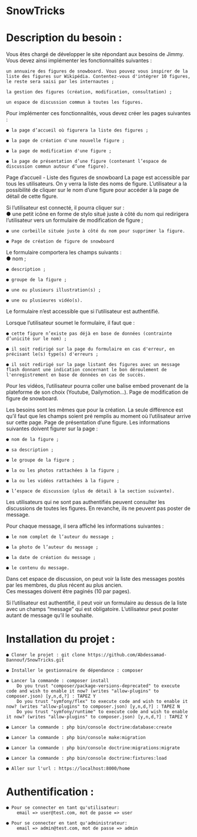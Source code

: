 # SnowTricks

# Description du besoin :

Vous êtes chargé de développer le site répondant aux besoins de Jimmy. Vous devez ainsi implémenter les fonctionnalités suivantes :   


    un annuaire des figures de snowboard. Vous pouvez vous inspirer de la liste des figures sur Wikipédia. Contentez-vous d'intégrer 10 figures, le reste sera saisi par les internautes ;  

    la gestion des figures (création, modification, consultation) ;  

    un espace de discussion commun à toutes les figures.  
      


Pour implémenter ces fonctionnalités, vous devez créer les pages suivantes :

    ● la page d’accueil où figurera la liste des figures ;  

    ● la page de création d'une nouvelle figure ;  

    ● la page de modification d'une figure ;  

    ● la page de présentation d’une figure (contenant l’espace de discussion commun autour d’une figure).  

  

Page d’accueil - Liste des figures de snowboard
La page est accessible par tous les utilisateurs. On y verra la liste des noms de figure. L’utilisateur a la possibilité de cliquer sur le nom d’une figure pour accéder à la page de détail de cette figure.

Si l’utilisateur est connecté, il pourra cliquer sur :  
    ● une petit icône en forme de stylo situé juste à côté du nom qui redirigera l’utilisateur vers un formulaire de modification de figure ;  

    ● une corbeille située juste à côté du nom pour supprimer la figure.  

    ● Page de création de figure de snowboard
      
Le formulaire comportera les champs suivants :  
    ● nom ;  

    ● description ;  

    ● groupe de la figure ;  

    ● une ou plusieurs illustration(s) ;  

    ● une ou plusieures vidéo(s).

Le formulaire n’est accessible que si l’utilisateur est authentifié.  
  

Lorsque l’utilisateur soumet le formulaire, il faut que :  

    ● cette figure n’existe pas déjà en base de données (contrainte d’unicité sur le nom) ;  

    ● il soit redirigé sur la page du formulaire en cas d'erreur, en précisant le(s) type(s) d'erreurs ;  

    ● il soit redirigé sur la page listant des figures avec un message flash donnant une indication concernant le bon déroulement de l'enregistrement en base de données en cas de succès.  


  Pour les vidéos, l’utilisateur pourra coller une balise embed provenant de la plateforme de son choix (Youtube, Dailymotion…).
  Page de modification de figure de snowboard.

Les besoins sont les mêmes que pour la création. La seule différence est qu’il faut que les champs soient pré remplis au moment où l’utilisateur arrive sur cette page.
Page de présentation d’une figure.
Les informations suivantes doivent figurer sur la page :  

    ● nom de la figure ;  

    ● sa description ;  

    ● le groupe de la figure ;  

    ● la ou les photos rattachées à la figure ;  

    ● la ou les vidéos rattachées à la figure ;  

    ● l’espace de discussion (plus de détail à la section suivante).  
  

Les utilisateurs qui ne sont pas authentifiés peuvent consulter les discussions de toutes les figures. En revanche, ils ne peuvent pas poster de message.  
  

Pour chaque message, il sera affiché les informations suivantes :  

    ● le nom complet de l’auteur du message ;  

    ● la photo de l’auteur du message ;  

    ● la date de création du message ;  

    ● le contenu du message.  
      

Dans cet espace de discussion, on peut voir la liste des messages postés par les membres, du plus récent au plus ancien.  
Ces messages doivent être paginés (10 par pages).  
  
  
Si l’utilisateur est authentifié, il peut voir un formulaire au dessus de la liste avec un champs “message” qui est obligatoire. L’utilisateur peut poster autant de message qu’il le souhaite.  
  

  
# Installation du projet :  
  
    ● Cloner le projet : git clone https://github.com/Abdessamad-Bannouf/SnowTricks.git  
    
    ● Installer le gestionnaire de dépendance : composer  

    ● Lancer la commande : composer install  
        Do you trust "composer/package-versions-deprecated" to execute code and wish to enable it now? (writes "allow-plugins" to composer.json) [y,n,d,?] : TAPEZ Y  
        Do you trust "symfony/flex" to execute code and wish to enable it now? (writes "allow-plugins" to composer.json) [y,n,d,?] : TAPEZ N  
        Do you trust "symfony/runtime" to execute code and wish to enable it now? (writes "allow-plugins" to composer.json) [y,n,d,?] : TAPEZ Y  
        
    ● Lancer la commande : php bin/console doctrine:database:create  
      
    ● Lancer la commande : php bin/console make:migration  

    ● Lancer la commande : php bin/console doctrine:migrations:migrate  

    ● Lancer la commande : php bin/console doctrine:fixtures:load  

    ● Aller sur l'url : https://localhost:8000/home



# Authentification :  

    ● Pour se connecter en tant qu'utilisateur: 
        email => user@test.com, mot de passe => user
    
    ● Pour se connecter en tant qu'administrateur: 
        email => admin@test.com, mot de passe => admin
